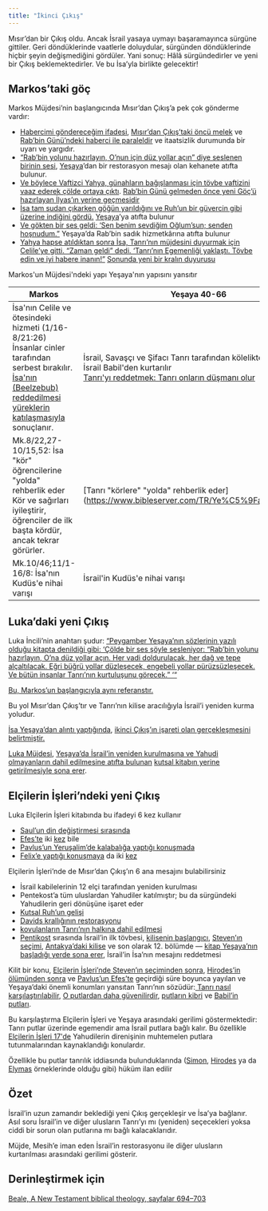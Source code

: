 ```yaml
---
title: "İkinci Çıkış"
---
```


Mısır’dan bir Çıkış oldu. Ancak İsrail yasaya uymayı başaramayınca sürgüne gittiler. Geri döndüklerinde vaatlerle doluydular, sürgünden döndüklerinde hiçbir şeyin değişmediğini gördüler. Yani sonuç: Hâlâ sürgündedirler ve yeni bir Çıkış beklemektedirler. Ve bu İsa’yla birlikte gelecektir!

## Markos’taki göç

<a name="098c"></a>
Markos Müjdesi’nin başlangıcında Mısır’dan Çıkış’a pek çok gönderme vardır:

- [Habercimi göndereceğim ifadesi](https://www.bibleserver.com/TR/Markos1%3A2), [Mısır’dan Çıkış’taki öncü melek](https://www.bibleserver.com/TR/M%C4%B1s%C4%B1rdan%20%C3%87%C4%B1k%C4%B1%C5%9F23%3A20) ve [Rab’bin Günü’ndeki haberci ile paraleldir](https://www.bibleserver.com/TR/Malaki3%3A1) ve itaatsizlik durumunda bir uyarı ve yargıdır.
- [“Rab’bin yolunu hazırlayın, O’nun için düz yollar açın” diye seslenen birinin sesi](https://www.bibleserver.com/TR/Markos1%3A3), [Yeşaya](https://www.bibleserver.com/TR/Ye%C5%9Faya40%3A3)’dan bir restorasyon mesajı olan kehanete atıfta bulunur.
- [Ve böylece Vaftizci Yahya, günahların bağışlanması için tövbe vaftizini vaaz ederek çölde ortaya çıktı](https://www.bibleserver.com/TR/Markos1%3A4). [Rab’bin Günü gelmeden önce yeni Göç’ü hazırlayan İlyas’ın yerine geçmesidir](https://www.bibleserver.com/TR/Malaki4%3A5)
- [İsa tam sudan çıkarken göğün yarıldığını ve Ruh’un bir güvercin gibi üzerine indiğini gördü.](https://www.bibleserver.com/TR/Markos1%3A10) [Yeşaya](https://www.bibleserver.com/TR/Ye%C5%9Faya63%3A11-19)’ya atıfta bulunur
- [Ve gökten bir ses geldi: ‘Sen benim sevdiğim Oğlum’sun; senden hoşnudum.”](https://www.bibleserver.com/TR/Markos1%3A11) Yeşaya’da Rab’bin sadık hizmetkârına atıfta bulunur
- [Yahya hapse atıldıktan sonra İsa, Tanrı’nın müjdesini duyurmak için Celile’ye gitti. “Zaman geldi” dedi. ‘Tanrı’nın Egemenliği yaklaştı. Tövbe edin ve iyi habere inanın!”](https://www.bibleserver.com/TR/Markos1%3A14-15) [Sonunda yeni bir kralın duyurusu](https://www.bibleserver.com/TR/Ye%C5%9Faya52%3A7)

Markos'un Müjdesi'ndeki yapı Yeşaya'nın yapısını yansıtır

| Markos | Yeşaya 40-66 | Açıklama |
|------|----------------|----------|
| İsa'nın Celile ve ötesindeki hizmeti (1/16-8/21:26) </br> İnsanlar cinler tarafından serbest bırakılır. </br> [İsa'nın (Beelzebub) reddedilmesi](https://www.bibleserver.com/TR/Markos3%2C22-30) [yüreklerin katılaşmasıyla](https://www.bibleserver.com/TR/Markos4%2C11-13) sonuçlanır. | İsrail, Savaşçı ve Şifacı Tanrı tarafından kölelikten kurtarılır</br> İsrail Babil'den kurtarılır </br> [Tanrı'yı reddetmek: Tanrı onların düşmanı olur](https://www.bibleserver.com/TR/Ye%C5%9Faya63%2C10) | Cinlerden kurtuluş İsa'nın yetkisini gösterir, Tanrı'ya insanları hapisten kurtaran savaşçı olarak gönderme yapar.</br> İnsanlar cinler tarafından tutsak edilir. |
| Mk.8/22,27-10/15,52: İsa "kör" öğrencilerine "yolda" rehberlik eder </br> Kör ve sağırları iyileştirir, öğrenciler de ilk başta kördür, ancak tekrar görürler. | [Tanrı "körlere" "yolda" rehberlik eder] (https://www.bibleserver.com/TR/Ye%C5%9Faya42%2C16) | İsa'nın acı çekmesi, çıkışının gerçekleştiği yoldur (Yşa.53: hizmetkâr ölümüyle yol alır (Mk.10/45)) |
| Mk.10/46;11/1-16/8: İsa'nın Kudüs'e nihai varışı | İsrail'in Kudüs'e nihai varışı | İsa incir ağacını örter: başlangıca gönderme: [yargı ya da vaat, yalnızca meyve verirse] (https://www.bibleserver.com/TR/Vahiy17%2C14) |

## Luka’daki yeni Çıkış

<a name="bfa6"></a>
Luka İncili’nin anahtarı şudur: [“Peygamber Yeşaya’nın sözlerinin yazılı olduğu kitapta denildiği gibi: ‘Çölde bir ses şöyle sesleniyor: “Rab’bin yolunu hazırlayın, O’na düz yollar açın. Her vadi doldurulacak, her dağ ve tepe alçaltılacak. Eğri büğrü yollar düzleşecek, engebeli yollar pürüzsüzleşecek. Ve bütün insanlar Tanrı’nın kurtuluşunu görecek.” ‘“](https://www.bibleserver.com/TR/Luka3%3A4-6)

[Bu, Markos’un başlangıcıyla aynı referanstır.](https://www.bibleserver.com/TR/Ye%C5%9Faya40%3A2-3)

Bu yol Mısır’dan Çıkış’tır ve Tanrı’nın kilise aracılığıyla İsrail’i yeniden kurma yoludur.

[İsa Yeşaya’dan alıntı yaptığında](https://www.bibleserver.com/TR/Luka4%3A16-30), [ikinci Çıkış’ın işareti olan gerçekleşmesini belirtmiştir.](https://www.bibleserver.com/TR/Ye%C5%9Faya61%3A1-2)

[Luka Müjdesi](https://www.bibleserver.com/TR/Luka24%3A44-49), [Yeşaya’da İsrail’in yeniden kurulmasına ve Yahudi olmayanların dahil edilmesine atıfta bulunan](https://www.bibleserver.com/TR/Ye%C5%9Faya49%3A6) [kutsal kitabın yerine getirilmesiyle sona erer](https://www.bibleserver.com/TR/Luka24%3A44-49).

## Elçilerin İşleri’ndeki yeni Çıkış

<a name="f704"></a>
Luka Elçilerin İşleri kitabında bu ifadeyi 6 kez kullanır

- [Saul’un din değiştirmesi sırasında](https://www.bibleserver.com/TR/El%C3%A7ilerin%20%C4%B0%C5%9Fleri9%3A2)
- [Efes’te](https://www.bibleserver.com/TR/El%C3%A7ilerin%20%C4%B0%C5%9Fleri19%3A9) iki [kez](https://www.bibleserver.com/TR/El%C3%A7ilerin%20%C4%B0%C5%9Fleri19%3A23) bile
- [Pavlus’un Yeruşalim’de kalabalığa yaptığı konuşmada](https://www.bibleserver.com/TR/El%C3%A7ilerin%20%C4%B0%C5%9Fleri22%3A4)
- [Felix’e yaptığı konuşmaya](https://www.bibleserver.com/TR/El%C3%A7ilerin%20%C4%B0%C5%9Fleri24%3A14) da iki [kez](https://www.bibleserver.com/TR/El%C3%A7ilerin%20%C4%B0%C5%9Fleri24%3A22)

Elçilerin İşleri’nde de Mısır’dan Çıkış’ın 6 ana mesajını bulabilirsiniz

- İsrail kabilelerinin 12 elçi tarafından yeniden kurulması
- Pentekost’a tüm uluslardan Yahudiler katılmıştır; bu da sürgündeki Yahudilerin geri dönüşüne işaret eder
- [Kutsal Ruh’un gelişi](https://www.bibleserver.com/TR/El%C3%A7ilerin%20%C4%B0%C5%9Fleri2)
- [Davids krallığının restorasyonu](https://www.bibleserver.com/TR/El%C3%A7ilerin%20%C4%B0%C5%9Fleri15%3A13-18)
- [kovulanların Tanrı’nın halkına dahil edilmesi](https://www.bibleserver.com/TR/El%C3%A7ilerin%20%C4%B0%C5%9Fleri8%3A28-38)
- [Pentikost](https://www.bibleserver.com/TR/El%C3%A7ilerin%20%C4%B0%C5%9Fleri2%3A41-46) sırasında İsrail’in ilk tövbesi, [kilisenin başlangıcı](https://www.bibleserver.com/TR/El%C3%A7ilerin%20%C4%B0%C5%9Fleri5%3A14), [Steven’ın seçimi](https://www.bibleserver.com/TR/El%C3%A7ilerin%20%C4%B0%C5%9Fleri6%3A1-7), [Antakya’daki kilise](https://www.bibleserver.com/TR/El%C3%A7ilerin%20%C4%B0%C5%9Fleri11%3A24) ve son olarak 12. bölümde — [kitap Yeşaya’nın](https://www.bibleserver.com/TR/Ye%C5%9Faya6%3A9-10) [başladığı yerde sona erer](https://www.bibleserver.com/TR/El%C3%A7ilerin%20%C4%B0%C5%9Fleri28%3A26-27), İsrail’in İsa’nın mesajını reddetmesi

Kilit bir konu, [Elçilerin İşleri’nde Steven’ın seçiminden sonra](https://www.bibleserver.com/TR/El%C3%A7ilerin%20%C4%B0%C5%9Fleri6%3A7), [Hirodes’in ölümünden sonra](https://www.bibleserver.com/TR/El%C3%A7ilerin%20%C4%B0%C5%9Fleri12%3A24) ve [Pavlus’un Efes’te](https://www.bibleserver.com/TR/El%C3%A7ilerin%20%C4%B0%C5%9Fleri19%3A20) geçirdiği süre boyunca yayılan ve Yeşaya’daki önemli konumları yansıtan Tanrı’nın sözüdür:[ Tanrı nasıl karşılaştırılabilir](https://www.bibleserver.com/TR/Ye%C5%9Faya40%3A18-24), [O putlardan daha güvenilirdir](https://www.bibleserver.com/TR/Ye%C5%9Faya41%3A4-10), [putların kibri](https://www.bibleserver.com/TR/Ye%C5%9Faya44%3A9-20) ve [Babil’in putları](https://www.bibleserver.com/TR/Ye%C5%9Faya46%3A1-13).

Bu karşılaştırma Elçilerin İşleri ve Yeşaya arasındaki gerilimi göstermektedir: Tanrı putlar üzerinde egemendir ama İsrail putlara bağlı kalır. Bu özellikle [Elçilerin İşleri 17'de](https://www.bibleserver.com/TR/El%C3%A7ilerin%20%C4%B0%C5%9Fleri17) Yahudilerin direnişinin muhtemelen putlara tutunmalarından kaynaklandığı konulardır.

Özellikle bu putlar tanrılık iddiasında bulunduklarında ([Simon](https://www.bibleserver.com/TR/El%C3%A7ilerin%20%C4%B0%C5%9Fleri8%3A4-24), [Hirodes](https://www.bibleserver.com/TR/El%C3%A7ilerin%20%C4%B0%C5%9Fleri12%3A20-23) ya da [Elymas](https://www.bibleserver.com/TR/El%C3%A7ilerin%20%C4%B0%C5%9Fleri13%3A10-11) örneklerinde olduğu gibi) hüküm ilan edilir

## Özet

<a name="3d5f"></a>
İsrail’in uzun zamandır beklediği yeni Çıkış gerçekleşir ve İsa’ya bağlanır. Asıl soru İsrail’in ve diğer ulusların Tanrı’yı mı (yeniden) seçecekleri yoksa ciddi bir sorun olan putlarına mı bağlı kalacaklarıdır.

Müjde, Mesih’e iman eden İsrail’in restorasyonu ile diğer ulusların kurtarılması arasındaki gerilimi gösterir.

## Derinleştirmek için

[Beale, A New Testament biblical theology, sayfalar 694–703](../../../../about/ressources/index.html#beale_theo)


